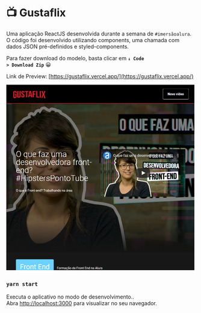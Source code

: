 # 📺 Gustaflix

Uma aplicação ReactJS desenvolvida durante a semana de <code>#imersãoalura</code>.
O código foi desenvolvido utilizando components, uma chamada com dados JSON pré-definidos e styled-components.

Para fazer download do modelo, basta clicar em <code>**↓ Code > Download Zip**</code> 😀

Link de Preview: [https://gustaflix.vercel.app/](https://gustaflix.vercel.app/)

<p float="left">
<img src="https://raw.githubusercontent.com/taylosstls/gustaflix/master/src/assets/img/gustaflix_apresentacao.png" width="500" alt="Gustaflix">
</p>

### `yarn start`

Executa o aplicativo no modo de desenvolvimento..<br />
Abra [http://localhost:3000](http://localhost:3000) para visualizar no seu navegador.
